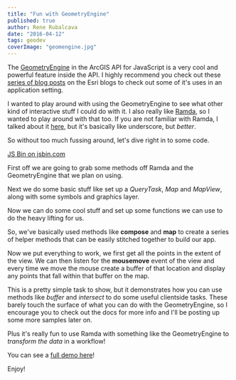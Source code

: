 ```yaml
---
title: "Fun with GeometryEngine"
published: true
author: Rene Rubalcava
date: "2016-04-12"
tags: geodev
coverImage: "geomengine.jpg"
---
```


The [GeometryEngine](https://developers.arcgis.com/javascript/beta/api-reference/esri-geometry-geometryEngine.html) in the ArcGIS API for JavaScript is a very cool and powerful feature inside the API. I highly recommend you check out these [series of blog posts](https://blogs.esri.com/esri/arcgis/2015/09/09/geometryengine-part-1-testing-spatial-relationships-and-editing/) on the Esri blogs to check out some of it's uses in an application setting.

I wanted to play around with using the GeometryEngine to see what other kind of interactive stuff I could do with it. I also really like [Ramda](http://ramdajs.com/0.21.0/index.html), so I wanted to play around with that too. If you are not familiar with Ramda, I talked about it [here](http://odoe.net/blog/esrijs-with-ramda/), but it's basically like underscore, but _better_.

So without too much fussing around, let's dive right in to some code.

[JS Bin on jsbin.com](http://jsbin.com/qudalodegi/1/embed?js,output)


First off we are going to grab some methods off Ramda and the GeometryEngine that we plan on using.

<script src="https://gist.github.com/odoe/e3d8671899262cabae8dcd3d24756a63.js"></script>

Next we do some basic stuff like set up a _QueryTask_, _Map_ and _MapView_, along with some symbols and graphics layer.

Now we can do some cool stuff and set up some functions we can use to do the heavy lifting for us.

<script src="https://gist.github.com/odoe/44f7bf743a21cd0f074322b0d0daf532.js"></script>

So, we've basically used methods like **compose** and **map** to create a series of helper methods that can be easily stitched together to build our app.

<script src="https://gist.github.com/odoe/832f463828bb5aa561542ed4b16f9011.js"></script>

Now we put everything to work, we first get all the points in the extent of the view. We can then listen for the **mousemove** event of the view and every time we move the mouse create a buffer of that location and display any points that fall within that buffer on the map.

This is a pretty simple task to show, but it demonstrates how you can use methods like _buffer_ and _intersect_ to do some useful clientside tasks. These barely touch the surface of what you can do with the GeometryEngine, so I encourage you to check out the docs for more info and I'll be posting up some more samples later on.

Plus it's really fun to use Ramda with something like the GeometryEngine to _transform the data_ in a workflow!

You can see a [full demo here](http://output.jsbin.com/qudalodegi)!

Enjoy!
